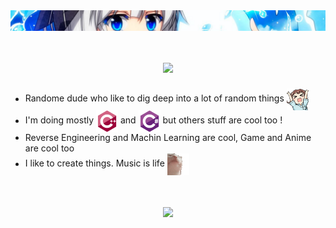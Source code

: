 <img align="center" src="https://raw.githubusercontent.com/HITOA/HITOA/main/stripbanner.png">
<h1 align="center"><img src="https://readme-typing-svg.herokuapp.com?color=F776BA&size=60&center=true&vCenter=true&width=600&height=60&lines=Hi%2C+I'm+hito...">
</h1>
<ul>

<li>Randome dude who like to dig deep into a lot of random things <img align="center" width="35" height="35" src="https://raw.githubusercontent.com/HITOA/HITOA/main/645431425289420800.png"></li>
<li>I'm doing mostly <img src="https://raw.githubusercontent.com/devicons/devicon/master/icons/cplusplus/cplusplus-original.svg" alt="cplusplus" align="center" width="35" height="35"/> and <img src="https://raw.githubusercontent.com/devicons/devicon/master/icons/csharp/csharp-original.svg" alt="cplusplus" align="center" width="35" height="35"/> but others stuff are cool too !</li>
<li>Reverse Engineering and Machin Learning are cool, Game and Anime are cool too</li>
<li>I like to create things. Music is life <img align="center" width="35" height="35" src="https://raw.githubusercontent.com/HITOA/HITOA/main/773529306953547799.gif"> </li>
</ul>

##
<h1 align="center"><img src="https://github-readme-stats.vercel.app/api?username=HITOA&hide=stars&theme=dracula&show_icons=true"><h1>
